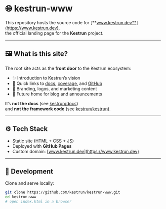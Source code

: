 # 🌐 kestrun-www

This repository hosts the source code for [**www.kestrun.dev**](https://www.kestrun.dev),  
the official landing page for the **Kestrun** project.

---

## 🖼️ What is this site?

The root site acts as the **front door** to the Kestrun ecosystem:

- ✨ Introduction to Kestrun’s vision
- 🔗 Quick links to [docs](https://docs.kestrun.dev), [coverage](https://coverage.kestrun.dev), and [GitHub](https://github.com/kestrun/kestrun)
- 🎨 Branding, logos, and marketing content
- 📰 Future home for blog and announcements

It’s **not the docs** (see [kestrun/docs](https://github.com/kestrun/docs))  
and **not the framework code** (see [kestrun/kestrun](https://github.com/kestrun/kestrun)).

---

## ⚙️ Tech Stack

- Static site (HTML + CSS + JS)
- Deployed with **GitHub Pages**
- Custom domain: [www.kestrun.dev](https://www.kestrun.dev)

---

## 🚀 Development

Clone and serve locally:

```bash
git clone https://github.com/kestrun/kestrun-www.git
cd kestrun-www
# open index.html in a browser
